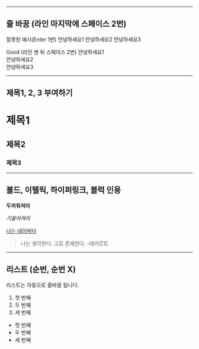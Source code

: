 -----------------------------
줄 바꿈 (라인 마지막에 스페이스 2번)
-----------------------------
잘못된 예시(Enter 1번)
안녕하세요1
안녕하세요2
안녕하세요3

Good (라인 맨 뒤 스페이스 2번)
안녕하세요1  
안녕하세요2  
안녕하세요3  

----------------------------
제목1, 2, 3 부여하기
----------------------------
# 제목1

## 제목2

### 제목3

----------------------------
볼드, 이탤릭, 하이퍼링크, 블럭 인용
----------------------------
**두꺼워져라**

*기울어져라*

[나는 네이버다](http://www.naver.com)

>나는 생각한다. 고로 존재한다. -데카르트

----------------------------
리스트 (순번, 순번 X)
----------------------------

리스트는 자동으로 줄바꿈 됩니다.

1. 첫 번째
2. 두 번째
3. 세 번째

- 첫 번째
- 두 번째
- 세 번째
